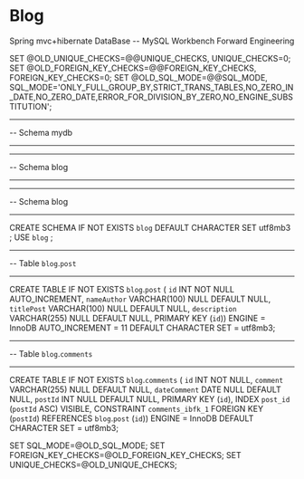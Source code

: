 # Blog
Spring mvc+hibernate
DataBase
-- MySQL Workbench Forward Engineering

SET @OLD_UNIQUE_CHECKS=@@UNIQUE_CHECKS, UNIQUE_CHECKS=0;
SET @OLD_FOREIGN_KEY_CHECKS=@@FOREIGN_KEY_CHECKS, FOREIGN_KEY_CHECKS=0;
SET @OLD_SQL_MODE=@@SQL_MODE, SQL_MODE='ONLY_FULL_GROUP_BY,STRICT_TRANS_TABLES,NO_ZERO_IN_DATE,NO_ZERO_DATE,ERROR_FOR_DIVISION_BY_ZERO,NO_ENGINE_SUBSTITUTION';

-- -----------------------------------------------------
-- Schema mydb
-- -----------------------------------------------------
-- -----------------------------------------------------
-- Schema blog
-- -----------------------------------------------------

-- -----------------------------------------------------
-- Schema blog
-- -----------------------------------------------------
CREATE SCHEMA IF NOT EXISTS `blog` DEFAULT CHARACTER SET utf8mb3 ;
USE `blog` ;

-- -----------------------------------------------------
-- Table `blog`.`post`
-- -----------------------------------------------------
CREATE TABLE IF NOT EXISTS `blog`.`post` (
  `id` INT NOT NULL AUTO_INCREMENT,
  `nameAuthor` VARCHAR(100) NULL DEFAULT NULL,
  `titlePost` VARCHAR(100) NULL DEFAULT NULL,
  `description` VARCHAR(255) NULL DEFAULT NULL,
  PRIMARY KEY (`id`))
ENGINE = InnoDB
AUTO_INCREMENT = 11
DEFAULT CHARACTER SET = utf8mb3;


-- -----------------------------------------------------
-- Table `blog`.`comments`
-- -----------------------------------------------------
CREATE TABLE IF NOT EXISTS `blog`.`comments` (
  `id` INT NOT NULL,
  `comment` VARCHAR(255) NULL DEFAULT NULL,
  `dateComment` DATE NULL DEFAULT NULL,
  `postId` INT NULL DEFAULT NULL,
  PRIMARY KEY (`id`),
  INDEX `post_id` (`postId` ASC) VISIBLE,
  CONSTRAINT `comments_ibfk_1`
    FOREIGN KEY (`postId`)
    REFERENCES `blog`.`post` (`id`))
ENGINE = InnoDB
DEFAULT CHARACTER SET = utf8mb3;


SET SQL_MODE=@OLD_SQL_MODE;
SET FOREIGN_KEY_CHECKS=@OLD_FOREIGN_KEY_CHECKS;
SET UNIQUE_CHECKS=@OLD_UNIQUE_CHECKS;
